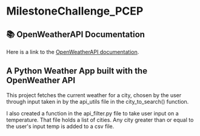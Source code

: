 # MilestoneChallenge_PCEP

## 📚 OpenWeatherAPI Documentation

Here is a link to the [OpenWeatherAPI documentation](https://openweathermap.org/api).

## A Python Weather App built with the OpenWeather API

This project fetches the current weather for a city, chosen by the user through input taken in by the api_utils file in the city_to_search() function.

I also created a function in the api_filter.py file to take user input on a temperature. That file holds a list of cities. Any city greater than or equal to the user's input temp is added to a csv file.
